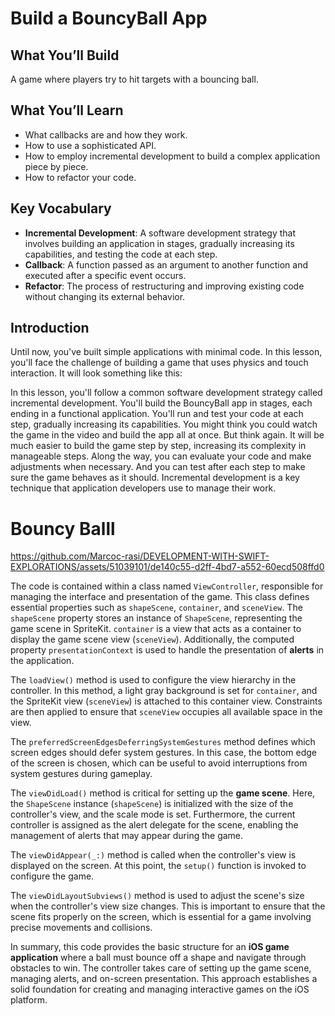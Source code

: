# Build a BouncyBall App

## What You’ll Build
A game where players try to hit targets with a bouncing ball.

## What You’ll Learn
- What callbacks are and how they work.
- How to use a sophisticated API.
- How to employ incremental development to build a complex application piece by piece.
- How to refactor your code.

## Key Vocabulary
- **Incremental Development**: A software development strategy that involves building an application in stages, gradually increasing its capabilities, and testing the code at each step.
- **Callback**: A function passed as an argument to another function and executed after a specific event occurs.
- **Refactor**: The process of restructuring and improving existing code without changing its external behavior.

## Introduction
Until now, you've built simple applications with minimal code. In this lesson, you'll face the challenge of building a game that uses physics and touch interaction. It will look something like this:

In this lesson, you'll follow a common software development strategy called incremental development. You'll build the BouncyBall app in stages, each ending in a functional application. You'll run and test your code at each step, gradually increasing its capabilities.
You might think you could watch the game in the video and build the app all at once. But think again. It will be much easier to build the game step by step, increasing its complexity in manageable steps. Along the way, you can evaluate your code and make adjustments when necessary. And you can test after each step to make sure the game behaves as it should. Incremental development is a key technique that application developers use to manage their work.

# Bouncy Balll 

https://github.com/Marcoc-rasi/DEVELOPMENT-WITH-SWIFT-EXPLORATIONS/assets/51039101/de140c55-d2ff-4bd7-a552-60ecd508ffd0

The code is contained within a class named `ViewController`, responsible for managing the interface and presentation of the game. This class defines essential properties such as `shapeScene`, `container`, and `sceneView`. The `shapeScene` property stores an instance of `ShapeScene`, representing the game scene in SpriteKit. `container` is a view that acts as a container to display the game scene view (`sceneView`). Additionally, the computed property `presentationContext` is used to handle the presentation of **alerts** in the application.

The `loadView()` method is used to configure the view hierarchy in the controller. In this method, a light gray background is set for `container`, and the SpriteKit view (`sceneView`) is attached to this container view. Constraints are then applied to ensure that `sceneView` occupies all available space in the view.

The `preferredScreenEdgesDeferringSystemGestures` method defines which screen edges should defer system gestures. In this case, the bottom edge of the screen is chosen, which can be useful to avoid interruptions from system gestures during gameplay.

The `viewDidLoad()` method is critical for setting up the **game scene**. Here, the `ShapeScene` instance (`shapeScene`) is initialized with the size of the controller's view, and the scale mode is set. Furthermore, the current controller is assigned as the alert delegate for the scene, enabling the management of alerts that may appear during the game.

The `viewDidAppear(_:)` method is called when the controller's view is displayed on the screen. At this point, the `setup()` function is invoked to configure the game.

The `viewDidLayoutSubviews()` method is used to adjust the scene's size when the controller's view size changes. This is important to ensure that the scene fits properly on the screen, which is essential for a game involving precise movements and collisions.

In summary, this code provides the basic structure for an **iOS game application** where a ball must bounce off a shape and navigate through obstacles to win. The controller takes care of setting up the game scene, managing alerts, and on-screen presentation. This approach establishes a solid foundation for creating and managing interactive games on the iOS platform.
